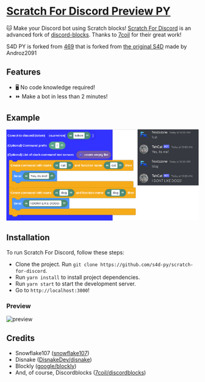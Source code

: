 # [Scratch For Discord Preview PY](https://s4d-py.vercel.app/)

🐱 Make your Discord bot using Scratch blocks! [Scratch For Discord](https://s4d-py.vercel.app/) is an advanced fork of [discord-blocks](https://discordblocks.leondrolio.com/). Thanks to [7coil](https://github.com/7coil) for their great work!

S4D PY is forked from [469](https://deploy-preview-469--scratch-for-discord.netlify.app) that is forked from [the original S4D](https://scratch-for-discord.netlify.app) made by Androz2091

## Features

* 🖥️ No code knowledge required!  
* ⏩ Make a bot in less than 2 minutes!  

## Example

![example](./examples/example.png)

<!--## Run On Repl.it

You can run your bot on repl.it. To do so, click the download link at the top right corner of the website. Import these files in your repl.it project, and run the following commands in the "SHELL" tab:
- `npm install`
- `node bot.js` (or hit the Run button)

And you're done!-->

## Installation

To run Scratch For Discord, follow these steps:

* Clone the project. Run `git clone https://github.com/s4d-py/scratch-for-discord`.
* Run `yarn install` to install project dependencies.
* Run `yarn start` to start the development server.
* Go to `http://localhost:3000`!

<!--## How to set up your bot

The discord.js guide has [instructions for setting up a bot application](https://discordjs.guide/preparations/setting-up-a-bot-application.html#creating-your-bot). Once you've followed the instructions you can paste the bot token into the "Connect to Discord with token..." block. The next page in the guide shows how to invite the bot to a server.

## Desktop Apps
**[Click Here](https://androz2091.github.io/scratch-for-discord/download/index.html)** to download desktop version of **scratch-for-discord**.

## Android App
**[Google Play Store](https://play.google.com/store/apps/details?id=com.snowflakestudio.scratchfordiscord)**
-->
### Preview
![preview](https://i.imgur.com/UJ2SKlc.png)

## Credits

* Snowflake107 ([snowflake107](https://github.com/Snowflake107))
* Disnake ([DisnakeDev/disnake](https://github.com/DisnakeDev/disnake))
* Blockly ([google/blockly](https://github.com/google/blockly))
* And, of course, Discordblocks ([7coil/discordblocks](https://github.com/7coil/discord-blocks))